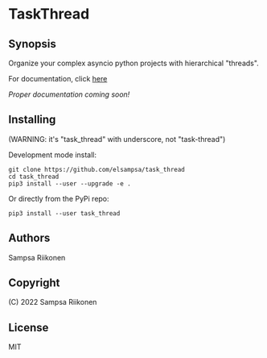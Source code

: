 # TaskThread

## Synopsis

Organize your complex asyncio python projects with hierarchical "threads".

For documentation, click [here](https://elsampsa.github.io/task_thread)

*Proper documentation coming soon!*

## Installing

(WARNING: it's "task_thread" with underscore, not "task-thread")

Development mode install:
```
git clone https://github.com/elsampsa/task_thread
cd task_thread
pip3 install --user --upgrade -e .
```

Or directly from the PyPi repo:
```
pip3 install --user task_thread
```

## Authors
Sampsa Riikonen

## Copyright
(C) 2022 Sampsa Riikonen

## License
MIT
